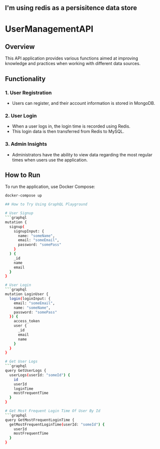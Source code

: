 ## I'm using redis as a persisitence data store
# UserManagementAPI

## Overview

This API application provides various functions aimed at improving knowledge and practices when working with different data sources.

## Functionality

### 1. User Registration

- Users can register, and their account information is stored in MongoDB.

### 2. User Login

- When a user logs in, the login time is recorded using Redis.
- This login data is then transferred from Redis to MySQL.

### 3. Admin Insights

- Administrators have the ability to view data regarding the most regular times when users use the application.

## How to Run

To run the application, use Docker Compose:
```bash
docker-compose up

## How to Try Using GraphQL Playground

# User Signup
```graphql
mutation {
  signup(
    signupInput: {
      name: "someName",
      email: "someEmail",
      password: "somePass"
    }
  ) {
    _id
    name
    email
  }
}

# User Login
```graphql
mutation LoginUser {
  login(loginInput: {
    email: "someEmail",
    name: "someName",
    password: "somePass"
  }) {
    access_token
    user {
      _id
      email
      name
    }
  }
}

# Get User Logs
```graphql
query GetUserLogs {
  userLogs(userId: "someId") {
    id
    userId
    loginTime
    mostFrequentTime
  }
}

# Get Most Frequent Login Time Of User By Id
```graphql
query GetMostFrequentLoginTime {
  getMostFrequentLoginTime(userId: "someId") {
    userId
    mostFrequentTime
  }
}
